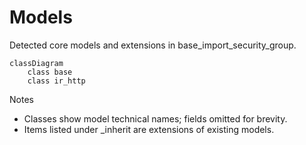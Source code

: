 # Models

Detected core models and extensions in base_import_security_group.

```mermaid
classDiagram
    class base
    class ir_http
```

Notes
- Classes show model technical names; fields omitted for brevity.
- Items listed under _inherit are extensions of existing models.
